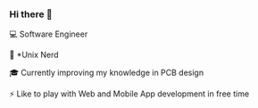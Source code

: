 ### Hi there 👋

:computer: Software Engineer

:penguin: *Unix Nerd 

:mortar_board: Currently improving my knowledge in PCB design

:zap: Like to play with Web and Mobile App development in free time

<!--
**nemanjadjekic/nemanjadjekic** is a ✨ _special_ ✨ repository because its `README.md` (this file) appears on your GitHub profile.

Here are some ideas to get you started:

- 🔭 I’m currently working on ...
- 🌱 I’m currently learning ...
- 👯 I’m looking to collaborate on ...
- 🤔 I’m looking for help with ...
- 💬 Ask me about ...
- 📫 How to reach me: ...
- 😄 Pronouns: ...
- ⚡ Fun fact: ...
-->
